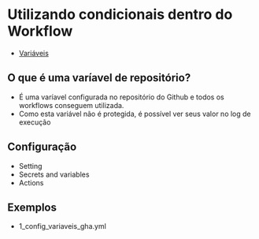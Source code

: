 # Utilizando condicionais dentro do Workflow
- [Variáveis](https://docs.github.com/pt/actions/writing-workflows/choosing-what-your-workflow-does/store-information-in-variables)

## O que é uma varíavel de repositório?
- É uma varíavel configurada no repositório do Github e todos os workflows conseguem utilizada.
- Como esta variável não é protegida, é possível ver seus valor no log de execução

## Configuração
- Setting
- Secrets and variables
- Actions

## Exemplos
- 1_config_variaveis_gha.yml